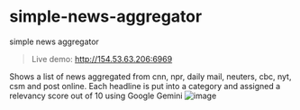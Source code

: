 # simple-news-aggregator
simple news aggregator

> Live demo: http://154.53.63.206:6969

Shows a list of news aggregated from cnn, npr, daily mail, neuters, cbc, nyt, csm and post online. Each headline is put into a category and assigned a relevancy score out of 10 using Google Gemini
![image](https://github.com/user-attachments/assets/8a2aa7e0-17c3-49dc-a862-b993bfa4729b)
